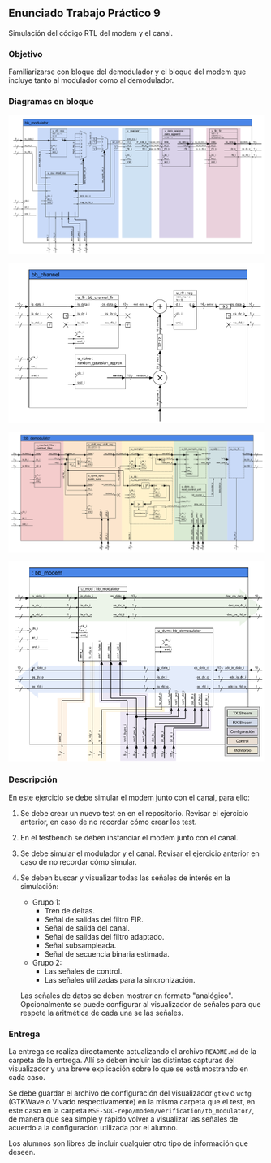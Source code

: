 ## Enunciado Trabajo Práctico 9

Simulación del código RTL del modem y el canal.


### Objetivo

Familiarizarse con bloque del demodulador y el bloque del modem
que incluye tanto al modulador como al demodulador.


### Diagramas en bloque

![Diagrama en bloques del modulador](./images/BD-bb_modulator.png)

![Diagrama en bloques del canal](./images/BD-bb_channel.png)

![Diagrama en bloques del demodulador](./images/BD-bb_demodulator.png)

![Diagrama en bloques del modem](./images/BD-bb_modem.png)


### Descripción

En este ejercicio se debe simular el modem junto con el canal, para ello:
1. Se debe crear un nuevo test en en el repositorio.
    Revisar el ejercicio anterior, en caso de no recordar cómo crear los test.
2. En el testbench se deben instanciar el modem junto con el canal.
3. Se debe simular el modulador y el canal.
    Revisar el ejercicio anterior en caso de no recordar cómo simular.
4. Se deben buscar y visualizar todas las señales de interés en la simulación:
    - Grupo 1:
      - Tren de deltas.
      - Señal de salidas del filtro FIR.
      - Señal de salida del canal.
      - Señal de salidas del filtro adaptado.
      - Señal subsampleada.
      - Señal de secuencia binaria estimada.
    - Grupo 2:
      - Las señales de control.
      - Las señales utilizadas para la sincronización.

    Las señales de datos se deben mostrar en formato "analógico".
    Opcionalmente se puede configurar al visualizador de señales para
    que respete la aritmética de cada una se las señales.


### Entrega

La entrega se realiza directamente actualizando el archivo `README.md`
de la carpeta de la entrega.
Allí se deben incluir las distintas capturas del visualizador y una breve
explicación sobre lo que se está mostrando en cada caso.

Se debe guardar el archivo de configuración del visualizador `gtkw` o `wcfg`
(GTKWave o Vivado respectivamente) en la misma carpeta que el test, en este
caso en la carpeta `MSE-SDC-repo/modem/verification/tb_modulator/`, de manera
que sea simple y rápido volver a visualizar las señales de acuerdo a la
configuración utilizada por el alumno.

Los alumnos son libres de incluir cualquier otro tipo de información que deseen.

